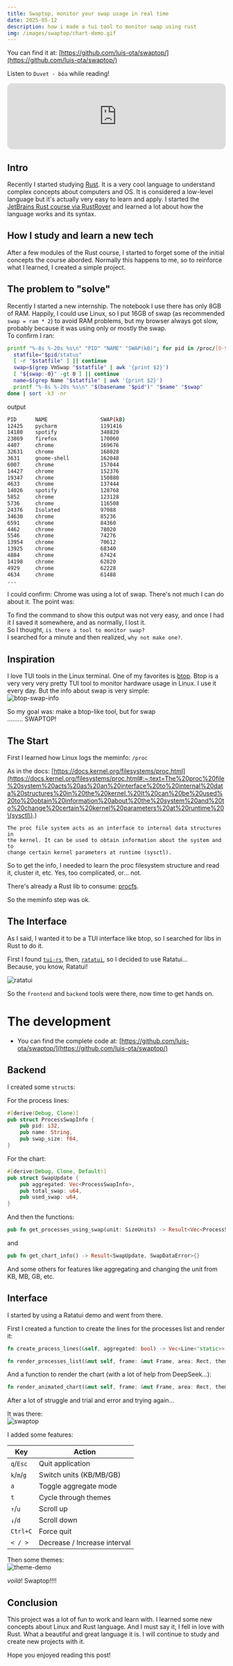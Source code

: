 ```yaml
---
title: Swaptop, monitor your swap usage in real time
date: 2025-05-12
description: how i made a tui tool to monitor swap using rust
img: /images/swaptop/chart-demo.gif
---
```

You can find it at: [https://github.com/luis-ota/swaptop/](https://github.com/luis-ota/swaptop/)

Listen to `Duvet - bôa` while reading! 
<iframe style="border-radius:12px" src="https://open.spotify.com/embed/track/42qNWdLKCI41S4uzfamhFM?utm_source=generator" width="100%" height="152" frameBorder="0" allowfullscreen="" allow="autoplay; clipboard-write; encrypted-media; fullscreen; picture-in-picture" loading="lazy"></iframe>

## Intro

Recently I started studying [Rust](https://rustup.rs/). It is a very cool language to understand complex concepts about computers and OS. It is considered a low-level language but it's actually very easy to learn and apply. I started the [JetBrains Rust course via RustRover](https://plugins.jetbrains.com/plugin/16631-learn-rust/about) and learned a lot about how the language works and its syntax.

## How I study and learn a new tech

After a few modules of the Rust course, I started to forget some of the initial concepts the course aborded. Normally this happens to me, so to reinforce what I learned, I created a simple project.

## The problem to "solve"

Recently I started a new internship. The notebook I use there has only 8GB of RAM. Happily, I could use Linux, so I put 16GB of swap (as recommended `swap = ram * 2`) to avoid RAM problems, but my browser always got slow, probably because it was using only or mostly the swap.  
To confirm I ran:

```bash
printf "%-8s %-20s %s\n" "PID" "NAME" "SWAP(kB)"; for pid in /proc/[0-9]*; do
  statfile="$pid/status"
  [ -r "$statfile" ] || continue
  swap=$(grep VmSwap "$statfile" | awk '{print $2}')
  [ "${swap:-0}" -gt 0 ] || continue
  name=$(grep Name "$statfile" | awk '{print $2}')
  printf "%-8s %-20s %s\n" "$(basename "$pid")" "$name" "$swap"
done | sort -k3 -nr
```

output

```bash
PID      NAME                 SWAP(kB)
12425    pycharm              1191416
14180    spotify              348820
23869    firefox              170060
4407     chrome               169676
32631    chrome               168028
3631     gnome-shell          162048
6007     chrome               157044
14427    chrome               152376
19347    chrome               150880
4633     chrome               137444
14026    spotify              128768
5852     chrome               123128
5736     chrome               116508
24376    Isolated             97088
34630    chrome               85236
6591     chrome               84360
4462     chrome               78020
5546     chrome               74276
13954    chrome               70612
13925    chrome               68340
4884     chrome               67424
14198    chrome               62820
4929     chrome               62228
4634     chrome               61488
...
```

I could confirm: Chrome was using a lot of swap. There's not much I can do about it. The point was:

To find the command to show this output was not very easy, and once I had it I saved it somewhere, and as normally, I lost it.  
So I thought, `is there a tool to monitor swap?`  
I searched for a minute and then realized, `why not make one?`.

## Inspiration

I love TUI tools in the Linux terminal. One of my favorites is [btop](https://github.com/aristocratos/btop). Btop is a very very very pretty TUI tool to monitor hardware usage in Linux. I use it every day. But the info about swap is very simple:  
![btop-swap-info](btop-swap-info.png)

So my goal was: make a btop-like tool, but for swap  
......... SWAPTOP!

## The Start

First I learned how Linux logs the meminfo: `/proc`

As in the docs: [https://docs.kernel.org/filesystems/proc.html](https://docs.kernel.org/filesystems/proc.html#:~:text=The%20proc%20file%20system%20acts%20as%20an%20interface%20to%20internal%20data%20structures%20in%20the%20kernel.%20It%20can%20be%20used%20to%20obtain%20information%20about%20the%20system%20and%20to%20change%20certain%20kernel%20parameters%20at%20runtime%20\(sysctl\).)

```
The proc file system acts as an interface to internal data structures in 
the kernel. It can be used to obtain information about the system and to
change certain kernel parameters at runtime (sysctl).
```

So to get the info, I needed to learn the proc filesystem structure and read it, cluster it, etc. Yes, too complicated, or... not.

There's already a Rust lib to consume: [procfs](https://docs.rs/procfs/latest/procfs/).

So the meminfo step was ok.

## The Interface

As I said, I wanted it to be a TUI interface like btop, so I searched for libs in Rust to do it.

First I found [`tui-rs`](https://docs.rs/tui/latest/tui/), then, [`ratatui`](https://github.com/ratatui/ratatui), so I decided to use Ratatui...  
Because, you know, Ratatui!  

![ratatui](ratatui.gif)

So the `frontend` and `backend` tools were there, now time to get hands on.

# The development

- You can find the complete code at: [https://github.com/luis-ota/swaptop/](https://github.com/luis-ota/swaptop/)
## Backend

I created some `struct`s:

For the process lines:

```rust
#[derive(Debug, Clone)]
pub struct ProcessSwapInfo {
    pub pid: i32,
    pub name: String,
    pub swap_size: f64,
}
```

For the chart:

```rust
#[derive(Debug, Clone, Default)]
pub struct SwapUpdate {
    pub aggregated: Vec<ProcessSwapInfo>, 
    pub total_swap: u64,
    pub used_swap: u64,
}
```

And then the functions:

```rust
pub fn get_processes_using_swap(unit: SizeUnits) -> Result<Vec<ProcessSwapInfo>, SwapDataError>{}
```

and

```rust
pub fn get_chart_info() -> Result<SwapUpdate, SwapDataError>{}
```

And some others for features like aggregating and changing the unit from KB, MB, GB, etc.

## Interface

I started by using a Ratatui demo and went from there.

First I created a function to create the lines for the processes list and render it:

```rust
fn create_process_lines(&self, aggregated: bool) -> Vec<Line<'static>> {}

fn render_processes_list(&mut self, frame: &mut Frame, area: Rect, theme: &Theme) {}
```

And a function to render the chart (with a lot of help from DeepSeek...):

```rust
fn render_animated_chart(&mut self, frame: &mut Frame, area: Rect, theme: &Theme) {}
```

After a lot of struggle and trial and error and trying again...

It was there:  
![swaptop](chart-demo.gif)

I added some features:

|Key|Action|
|---|---|
|`q`/`Esc`|Quit application|
|`k`/`m`/`g`|Switch units (KB/MB/GB)|
|`a`|Toggle aggregate mode|
|`t`|Cycle through themes|
|`↑`/`u`|Scroll up|
|`↓`/`d`|Scroll down|
|`Ctrl+C`|Force quit|
|`< / >`|Decrease / Increase interval|

Then some themes:  
![theme-demo](theme-demo.gif)

_voilà_! Swaptop!!!!

## Conclusion

This project was a lot of fun to work and learn with. I learned some new concepts about Linux and Rust language. And I must say it, I fell in love with Rust. What a beautiful and great language it is. I will continue to study and create new projects with it.

Hope you enjoyed reading this post!